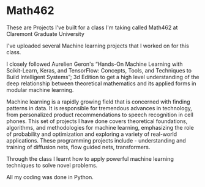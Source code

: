 # Math462
These are Projects I've built for a class I'm taking called Math462 at Claremont Graduate University

I've uploaded several Machine learning projects that I worked on for this class.

I closely followed Aurelien Geron's “Hands-On Machine Learning with Scikit-Learn, Keras, and TensorFlow: Concepts, Tools, and Techniques to Build Intelligent Systems”; 3d Edition to get a high level understanding of the deep relationship between theoretical mathematics and its applied forms in modular machine learning. 

Machine learning is a rapidly growing field that is concerned with finding patterns in data. It is responsible for tremendous advances in technology, from personalized product recommendations to speech recognition in cell phones. This set of projects I have done covers theoretical foundations, algorithms, and methodologies for machine learning, emphasizing the role of probability and optimization and exploring a variety of real-world applications. These programming projects include - understanding and training of diffusion nets, flow guided nets, transformers. 

Through the class I learnt how to apply powerful machine learning techniques to solve novel problems. 

All my coding was done in Python.
